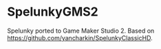 # SpelunkyGMS2
 Spelunky ported to Game Maker Studio 2. Based on https://github.com/yancharkin/SpelunkyClassicHD.
